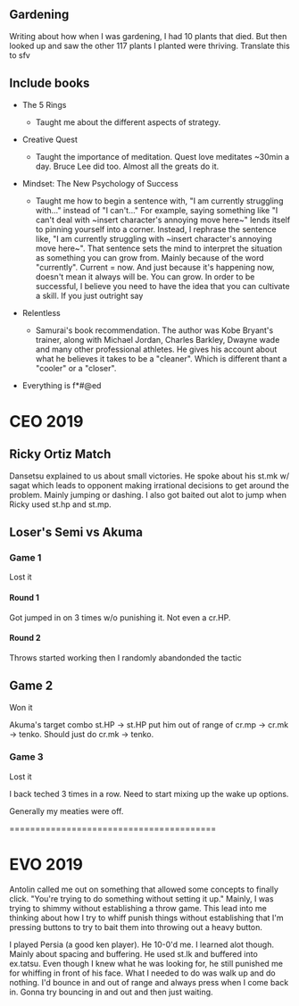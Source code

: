 ## Gardening
Writing about how when I was gardening, I had 10 plants that died.
But then looked up and saw the other 117 plants I planted were thriving.
Translate this to sfv

## Include books
 * The 5 Rings
     * Taught me about the different aspects of strategy.
 * Creative Quest
     * Taught the importance of meditation. Quest love meditates ~30min a day. Bruce Lee did too. Almost all the greats do it.
 * Mindset: The New Psychology of Success
     * Taught me how to begin a sentence with, "I am currently struggling with..." instead of "I can't..."
       For example, saying something like "I can't deal with ~insert character's annoying move here~" lends itself to pinning yourself into a corner. Instead, I rephrase the sentence like, "I am currently struggling with ~insert character's annoying move here~". That sentence sets the mind to interpret the situation as something you can grow from. Mainly because of the word "currently". Current = now. And just because it's happening now, doesn't mean it always will be. You can grow.
       In order to be successful, I believe you need to have the idea that you can cultivate a skill. If you just outright say

* Relentless
    * Samurai's book recommendation. The author was Kobe Bryant's trainer, along with Michael Jordan, Charles Barkley, Dwayne wade and many other professional athletes. He gives his account about what he believes it takes to be a "cleaner". Which is different thant a "cooler" or a "closer".
    
* Everything is f*#@ed

# CEO 2019

## Ricky Ortiz Match

Dansetsu explained to us about small victories. He spoke about his st.mk w/ sagat which leads to opponent making irrational decisions to get around the problem. Mainly jumping or dashing. I also got baited out alot to jump when Ricky used st.hp and st.mp. 

## Loser's Semi vs Akuma

### Game 1

Lost it

#### Round 1

Got jumped in on 3 times w/o punishing it. Not even a cr.HP.

#### Round 2

Throws started working then I randomly abandonded the tactic

## Game 2

Won it

Akuma's target combo st.HP -> st.HP put him out of range of cr.mp -> cr.mk -> tenko. Should just do cr.mk -> tenko.

### Game 3

Lost it

I back teched 3 times in a row. Need to start mixing up the wake up options.

Generally my meaties were off.



========================================


# EVO 2019

Antolin called me out on something that allowed some concepts to finally click. "You're trying to do something without setting it up." Mainly, I was trying to shimmy without establishing a throw game. This lead into me thinking about how I try to whiff punish things without establishing that I'm pressing buttons to try to bait them into throwing out a heavy button.

I played Persia (a good ken player). He 10-0'd me. I learned alot though. Mainly about spacing and buffering. He used st.lk and buffered into ex.tatsu. Even though I knew what he was looking for, he still punished me for whiffing in front of his face. What I needed to do was walk up and do nothing. I'd bounce in and out of range and always press when I come back in. Gonna try bouncing in and out and then just waiting.

